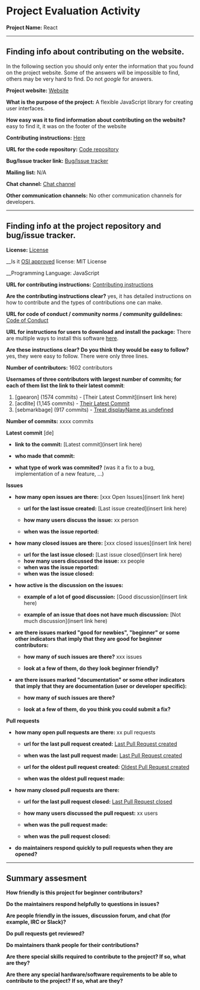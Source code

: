 # Project Evaluation Activity



__Project Name:__  React


---

## Finding info about contributing on the website.

In the following section you should only enter the information that you
found on the project website. Some of the answers will be impossible to find, others
may be very hard to find. Do not _google_ for answers.

__Project website:__ [Website](https://reactjs.org/)


__What is the purpose of the project:__ A flexible JavaScript library for creating user interfaces.


__How easy was it to find information about contributing on the website?__ easy to find it, it was on the footer of the website


__Contributing instructions:__ [Here](https://reactjs.org/docs/how-to-contribute.html) 

__URL for the code repository:__ [Code repository](https://github.com/facebook/react)

__Bug/Issue tracker link:__ [Bug/Issue tracker](https://github.com/facebook/react/issues)

__Mailing list:__ N/A

__Chat channel:__ [Chat channel](https://discord.com/invite/reactiflux)

__Other communication channels:__ No other communication channels for developers. 


---

## Finding info at the project repository and bug/issue tracker.

__License:__ [License](https://github.com/facebook/react/blob/main/LICENSE)

__Is it [OSI approved](https://opensource.org/licenses/alphabetical) license: MIT License

__Programming Language: JavaScript

__URL for contributing instructions:__ [Contributing instructions](https://github.com/facebook/react/blob/main/CONTRIBUTING.md)

__Are the contributing instructions clear?__ yes, it has detailed instructions on how to contribute and the types of contributions one can make. 


__URL for code of conduct / community norms / community guildelines:__ [Code of Conduct](https://github.com/facebook/react/blob/main/CODE_OF_CONDUCT.md)

__URL for instructions for users to download and install the package:__ There are multiple ways to install this software [here](https://github.com/facebook/react/blob/main/README.md). 


__Are these instructions clear? Do you think they would be easy to follow?__ yes, they were easy to follow. There were only three lines. 


__Number of contributors:__ 1602 contributors


__Usernames of three contributors with largest number of commits; for
each of them list the link to their latest commit__:

1. [gaearon] (1574 commits) - [Their Latest Commit](insert link here)
2. [acdlite] (1,145 commits) - [Their Latest Commit](https://github.com/facebook/react/pull/26100)
3. [sebmarkbage] (917 commits) - [Treat displayName as undefined](https://github.com/facebook/react/pull/26148)


__Number of commits:__ xxxx commits

__Latest commit__ [de] 

- __link to the commit:__ [Latest commit](insert link here)

- __who made that commit:__ 

- __what type of work was commited?__ (was it a fix to a bug, implementation of a new feature, ...)


__Issues__

- __how many open issues are there:__ [xxx Open Issues](insert link here)

    - __url for the last issue created:__ [Last issue created](insert link here)

    - __how many users discuss the issue:__ xx person
    
    - __when was the issue reported:__ 
    

- __how many closed issues are there:__ [xxx closed issues](insert link here)
    - __url for the last issue closed:__ [Last issue closed](insert link here)
    - __how many users discussed the issue:__ xx people
    - __when was the issue reported:__ 
    - __when was the issue closed:__ 

- __how active is the discussion on the issues:__ 

    - __example of a lot of good discussion:__ [Good discussion](insert link here)
    
    - __example of an issue that does not have much discussion:__ [Not much discussion](insert link here)



- __are there issues marked "good for newbies", "beginner" or some other indicators that imply that they are good for beginner contributors:__ 

    - __how many of such issues are there?__ xxx issues
    
    - __look at a few of them, do they look beginner friendly?__ 



- __are there issues marked "documentation" or some other indicators that imply that they are documentation (user or developer specific):__ 

    - __how many of such issues are there?__ 
    
    - __look at a few of them, do you think you could submit a fix?__ 



__Pull requests__

- __how many open pull requests are there:__ xx pull requests

    - __url for the last pull request created:__ [Last Pull Request created]()
    
    - __when was the last pull request made:__ [Last Pull Request created]()

    - __url for the oldest pull request created:__ [Oldest Pull Request created]()
    
    - __when was the oldest pull request made:__ 

- __how many closed pull requests are there:__ 

    - __url for the last pull request closed:__ [Last Pull Request closed]()
    
    - __how many users discussed the pull request:__ xx users
    
    - __when was the pull request made:__  
    
    - __when was the pull request closed:__ 
    

- __do maintainers respond quickly to pull requests when they are opened?__ 





---


## Summary assesment
__How friendly is this project for beginner contributors?__




__Do the maintainers respond helpfully to questions in issues?__



__Are people friendly in the issues, discussion forum, and chat (for example, IRC or Slack)?__




__Do pull requests get reviewed?__



__Do maintainers thank people for their contributions?__



__Are there special skills required to contribute to the project? If so, what are they?__



__Are there any special hardware/software requirements to be able to contribute to the project? If so, what are they?__

